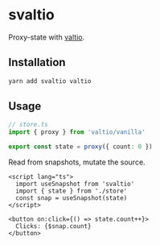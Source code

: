 # svaltio

Proxy-state with [valtio](https://github.com/pmndrs/valtio).

## Installation

```sh
yarn add svaltio valtio
```

## Usage

```ts
// store.ts
import { proxy } from 'valtio/vanilla'

export const state = proxy({ count: 0 })
```

Read from snapshots, mutate the source.

```svelte
<script lang="ts">
  import useSnapshot from 'svaltio'
  import { state } from './store'
  const snap = useSnapshot(state)
</script>

<button on:click={() => state.count++}>
  Clicks: {$snap.count}
</button>
```